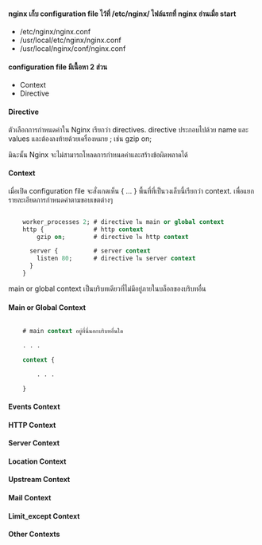 
#### nginx เก็บ configuration file ไว้ที่ /etc/nginx/ ไฟล์แรกที่ nginx อ่านเมื่อ start

- /etc/nginx/nginx.conf
- /usr/local/etc/nginx/nginx.conf  
- /usr/local/nginx/conf/nginx.conf  

#### configuration file มีเนื้อหา 2 ส่วน

- Context
- Directive

#### Directive

ตัวเลือกการกำหนดค่าใน Nginx เรียกว่า directives. directive ประกอบไปด้วย name และ values และต้องลงท้ายด้วยเครื่องหมาย ; เช่น gzip on;  

มิฉะนั้น Nginx จะไม่สามารถโหลดการกำหนดค่าและสร้างข้อผิดพลาดได้


#### Context

เมื่อเปิด configuration file จะสั่งเกตเห็น { ... } พื้นที่ที่เป็นวงเล็บนี้เรียกว่า context. เพื่อแยกรายละเอียดการกำหนดค่าตามขอบเขตต่างๆ

```sql

    worker_processes 2; # directive ใน main or global context  
    http {              # http context  
        gzip on;        # directive ใน http context  

      server {          # server context  
        listen 80;      # directive ใน server context  
      }  
    }  

```

main or global context เป็นบริบทเดียวที่ไม่มีอยู่ภายในบล็อกของบริบทอื่น

#### Main or Global Context

```sql

    # main context อยู่ที่นี่นอกบริบทอื่นใด

    . . .

    context {

        . . .

    }

```

#### Events Context
#### HTTP Context
#### Server Context
#### Location Context
#### Upstream Context
#### Mail Context
#### Limit_except Context
#### Other Contexts
